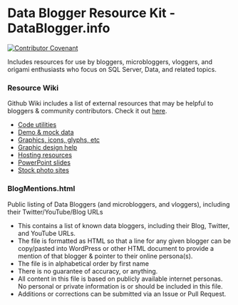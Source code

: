 # Data Blogger Resource Kit - DataBlogger.info
[![Contributor Covenant](https://img.shields.io/badge/Contributor%20Covenant-v1.4%20adopted-ff69b4.svg)](code-of-conduct.md)

Includes resources for use by bloggers, microbloggers, vloggers, and origami enthusiasts who focus on SQL Server, Data, and related topics.

### Resource Wiki
Github Wiki includes a list of external resources that may be helpful to bloggers & community contributors. Check it out [here](https://github.com/amtwo/Data-Blogger-Resource-Kit/wiki).
* [Code utilities](https://github.com/amtwo/Data-Blogger-Resource-Kit/wiki/Code-utilities)
* [Demo & mock data](https://github.com/amtwo/Data-Blogger-Resource-Kit/wiki/Demo-data-repositories-&-Mock-data-creation)
* [Graphics, icons, glyphs, etc](https://github.com/amtwo/Data-Blogger-Resource-Kit/wiki/Graphics,-icons,-glyphs,-etc)
* [Graphic design help](https://github.com/amtwo/Data-Blogger-Resource-Kit/wiki/Graphic-design)
* [Hosting resources](https://github.com/amtwo/Data-Blogger-Resource-Kit/wiki/Hosting-resources)
* [PowerPoint slides](https://github.com/amtwo/Data-Blogger-Resource-Kit/wiki/Graphic-design)
* [Stock photo sites](https://github.com/amtwo/Data-Blogger-Resource-Kit/wiki/Stock-photos)

### BlogMentions.html
Public listing of Data Bloggers (and microbloggers, and vloggers), including their Twitter/YouTube/Blog URLs
* This contains a list of known data bloggers, including their Blog, Twitter, and YouTube URLs.
* The file is formatted as HTML so that a line for any given blogger can be copy/pasted into WordPress or other HTML document to provide a mention of that blogger & pointer to their online persona(s).
* The file is in alphabetical order by first name
* There is no guarantee of accuracy, or anything.
* All content in this file is based on publicly available internet personas. No personal or private information is or should be included in this file.
* Additions or corrections can be submitted via an Issue or Pull Request.
